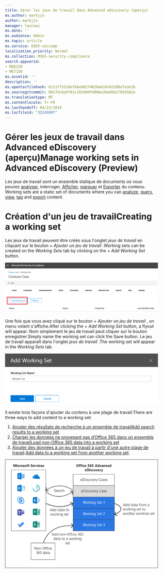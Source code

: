 ```yaml
---
title: Gérer les jeux de travail dans Advanced eDiscovery (aperçu)
ms.author: markjjo
author: markjjo
manager: laurawi
ms.date: ''
ms.audience: Admin
ms.topic: article
ms.service: O365-seccomp
localization_priority: Normal
ms.collection: M365-security-compliance
search.appverid:
- MOE150
- MET150
ms.assetid: ''
description: ''
ms.openlocfilehash: 611177522defbbe88274820a6163e5288e7a3e2b
ms.sourcegitcommit: 0017dc6a5f81c165d9dfd88be39a6bb17856582e
ms.translationtype: MT
ms.contentlocale: fr-FR
ms.lasthandoff: 04/23/2019
ms.locfileid: "32241897"
---
```

# <a name="manage-working-sets-in-advanced-ediscovery-preview"></a><span data-ttu-id="c8258-102">Gérer les jeux de travail dans Advanced eDiscovery (aperçu)</span><span class="sxs-lookup"><span data-stu-id="c8258-102">Manage working sets in Advanced eDiscovery (Preview)</span></span>
<span data-ttu-id="c8258-103">Les jeux de travail sont un ensemble statique de documents où vous pouvez [analyser](https://docs.microsoft.com/en-us/office365/securitycompliance/compliance20/analyzing-data-in-working-set), interroger, [Afficher](https://docs.microsoft.com/en-us/office365/securitycompliance/compliance20/view-documents-in-working-set), [marquer](https://docs.microsoft.com/en-us/Office365/SecurityCompliance/compliance20/tagging-documents) et [Exporter](https://docs.microsoft.com/en-us/office365/securitycompliance/compliance20/exporting-data-ediscover20) du contenu. [](https://docs.microsoft.com/en-us/office365/securitycompliance/compliance20/working-set-search)</span><span class="sxs-lookup"><span data-stu-id="c8258-103">Working sets are a static set of documents where you can [analyze](https://docs.microsoft.com/en-us/office365/securitycompliance/compliance20/analyzing-data-in-working-set), [query](https://docs.microsoft.com/en-us/office365/securitycompliance/compliance20/working-set-search), [view](https://docs.microsoft.com/en-us/office365/securitycompliance/compliance20/view-documents-in-working-set), [tag](https://docs.microsoft.com/en-us/Office365/SecurityCompliance/compliance20/tagging-documents) and [export](https://docs.microsoft.com/en-us/office365/securitycompliance/compliance20/exporting-data-ediscover20) content.</span></span>

# <a name="creating-a-working-set"></a><span data-ttu-id="c8258-104">Création d'un jeu de travail</span><span class="sxs-lookup"><span data-stu-id="c8258-104">Creating a working set</span></span>
<span data-ttu-id="c8258-105">Les jeux de travail peuvent être créés sous l'onglet *jeux de travail* en cliquant sur le bouton *+ Ajouter un jeu de travail* .</span><span class="sxs-lookup"><span data-stu-id="c8258-105">Working sets can be created on the *Working Sets* tab by clicking on the *+ Add Working Set* button.</span></span>

![Ajouter un jeu de travail](../media/f45c51d9-585d-47d1-b7fb-0288715e0b6a.png)

<span data-ttu-id="c8258-107">Une fois que vous avez cliqué sur le bouton *+ Ajouter un jeu de travail* , un menu volant s'affiche.</span><span class="sxs-lookup"><span data-stu-id="c8258-107">After clicking the *+ Add Working Set* button, a flyout will appear.</span></span>  <span data-ttu-id="c8258-108">Nom simplement le jeu de travail peut cliquer sur le bouton enregistrer.</span><span class="sxs-lookup"><span data-stu-id="c8258-108">Simply name the working set can click the Save button.</span></span>  <span data-ttu-id="c8258-109">Le jeu de travail apparaît dans l'onglet *jeux de travail* .</span><span class="sxs-lookup"><span data-stu-id="c8258-109">The working set will appear in the *Working Sets* tab.</span></span>

![Ajouter un menu volant de jeu de travail](../media/5e5c99f8-42ca-4c2f-960f-f1a5709569d1.png)

<span data-ttu-id="c8258-111">Il existe trois façons d'ajouter du contenu à une plage de travail:</span><span class="sxs-lookup"><span data-stu-id="c8258-111">There are three ways to add content to a working set:</span></span>
1) [<span data-ttu-id="c8258-112">Ajouter des résultats de recherche à un ensemble de travail</span><span class="sxs-lookup"><span data-stu-id="c8258-112">Add search results to a working set</span></span>](add-data-to-working-set.md)
2) [<span data-ttu-id="c8258-113">Charger les données ne provenant pas d’Office 365 dans un ensemble de travail</span><span class="sxs-lookup"><span data-stu-id="c8258-113">Load non-Office 365 data into a working set</span></span>](load-non-office365-data.md)
3) <span data-ttu-id="c8258-114">[Ajouter des données à un jeu de travail à partir d'une autre plage de travail](add-data-to-working-set-from-another-working-set.md).</span><span class="sxs-lookup"><span data-stu-id="c8258-114">[Add data to a working set from another working set](add-data-to-working-set-from-another-working-set.md).</span></span>

![Jeux de travail](../media/1f1f4efd-c03b-4255-bc3d-df358e56549c.png)
